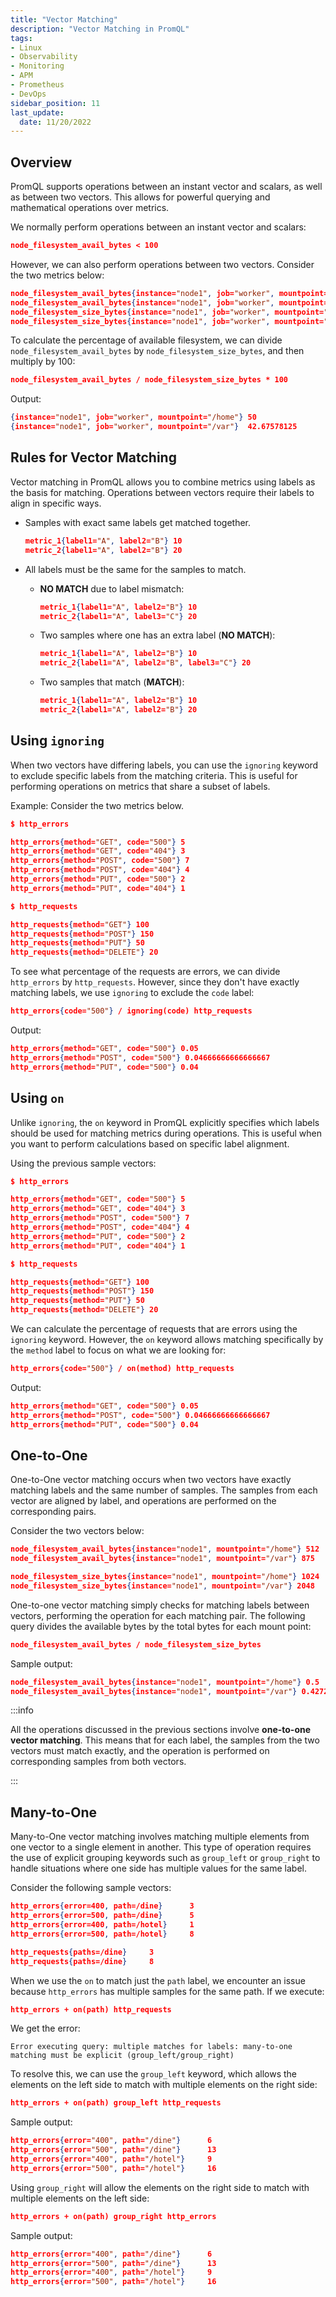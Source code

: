 ```yaml
---
title: "Vector Matching"
description: "Vector Matching in PromQL"
tags: 
- Linux
- Observability
- Monitoring 
- APM
- Prometheus
- DevOps
sidebar_position: 11
last_update:
  date: 11/20/2022
---
```



## Overview 

PromQL supports operations between an instant vector and scalars, as well as between two vectors. This allows for powerful querying and mathematical operations over metrics.

We normally perform operations between an instant vector and scalars:

```json
node_filesystem_avail_bytes < 100
```

However, we can also perform operations between two vectors. Consider the two metrics below:

```json
node_filesystem_avail_bytes{instance="node1", job="worker", mountpoint="/home"}         512
node_filesystem_avail_bytes{instance="node1", job="worker", mountpoint="/var"}          875
node_filesystem_size_bytes{instance="node1", job="worker", mountpoint="/home"}          1024
node_filesystem_size_bytes{instance="node1", job="worker", mountpoint="/var"}           2048
```

To calculate the percentage of available filesystem, we can divide `node_filesystem_avail_bytes` by `node_filesystem_size_bytes`, and then multiply by 100:

```json
node_filesystem_avail_bytes / node_filesystem_size_bytes * 100
```

Output:

```json
{instance="node1", job="worker", mountpoint="/home"} 50
{instance="node1", job="worker", mountpoint="/var"}  42.67578125
```

## Rules for Vector Matching 

Vector matching in PromQL allows you to combine metrics using labels as the basis for matching. Operations between vectors require their labels to align in specific ways.


- Samples with exact same labels get matched together.

    ```json
    metric_1{label1="A", label2="B"} 10
    metric_2{label1="A", label2="B"} 20
    ```

- All labels must be the same for the samples to match.

    - **NO MATCH** due to label mismatch:

        ```json
        metric_1{label1="A", label2="B"} 10
        metric_2{label1="A", label3="C"} 20
        ```

    - Two samples where one has an extra label (**NO MATCH**):

        ```json
        metric_1{label1="A", label2="B"} 10
        metric_2{label1="A", label2="B", label3="C"} 20
        ```

    - Two samples that match (**MATCH**):

        ```json
        metric_1{label1="A", label2="B"} 10
        metric_2{label1="A", label2="B"} 20
        ```

## Using `ignoring` 

When two vectors have differing labels, you can use the `ignoring` keyword to exclude specific labels from the matching criteria. This is useful for performing operations on metrics that share a subset of labels.


Example: Consider the two metrics below.

```json
$ http_errors

http_errors{method="GET", code="500"} 5
http_errors{method="GET", code="404"} 3
http_errors{method="POST", code="500"} 7
http_errors{method="POST", code="404"} 4
http_errors{method="PUT", code="500"} 2
http_errors{method="PUT", code="404"} 1
```

```json
$ http_requests

http_requests{method="GET"} 100
http_requests{method="POST"} 150
http_requests{method="PUT"} 50
http_requests{method="DELETE"} 20
```


To see what percentage of the requests are errors, we can divide `http_errors` by `http_requests`. However, since they don't have exactly matching labels, we use `ignoring` to exclude the `code` label:

```json
http_errors{code="500"} / ignoring(code) http_requests
```

Output:

```json
http_errors{method="GET", code="500"} 0.05
http_errors{method="POST", code="500"} 0.04666666666666667
http_errors{method="PUT", code="500"} 0.04
```

## Using `on` 

Unlike `ignoring`, the `on` keyword in PromQL explicitly specifies which labels should be used for matching metrics during operations. This is useful when you want to perform calculations based on specific label alignment.

Using the previous sample vectors:

```json
$ http_errors

http_errors{method="GET", code="500"} 5
http_errors{method="GET", code="404"} 3
http_errors{method="POST", code="500"} 7
http_errors{method="POST", code="404"} 4
http_errors{method="PUT", code="500"} 2
http_errors{method="PUT", code="404"} 1
```

```json
$ http_requests

http_requests{method="GET"} 100
http_requests{method="POST"} 150
http_requests{method="PUT"} 50
http_requests{method="DELETE"} 20
```

We can calculate the percentage of requests that are errors using the `ignoring` keyword. However, the `on` keyword allows matching specifically by the `method` label to focus on what we are looking for:

```json
http_errors{code="500"} / on(method) http_requests
```

Output:

```json
http_errors{method="GET", code="500"} 0.05
http_errors{method="POST", code="500"} 0.04666666666666667
http_errors{method="PUT", code="500"} 0.04
```

## One-to-One

One-to-One vector matching occurs when two vectors have exactly matching labels and the same number of samples. The samples from each vector are aligned by label, and operations are performed on the corresponding pairs.

Consider the two vectors below:

```json
node_filesystem_avail_bytes{instance="node1", mountpoint="/home"} 512
node_filesystem_avail_bytes{instance="node1", mountpoint="/var"} 875
```

```json
node_filesystem_size_bytes{instance="node1", mountpoint="/home"} 1024
node_filesystem_size_bytes{instance="node1", mountpoint="/var"} 2048
```

One-to-one vector matching simply checks for matching labels between vectors, performing the operation for each matching pair. The following query divides the available bytes by the total bytes for each mount point:

```json
node_filesystem_avail_bytes / node_filesystem_size_bytes
```

Sample output:

```json
node_filesystem_avail_bytes{instance="node1", mountpoint="/home"} 0.5
node_filesystem_avail_bytes{instance="node1", mountpoint="/var"} 0.42724609375
```

:::info 

All the operations discussed in the previous sections involve **one-to-one vector matching**. This means that for each label, the samples from the two vectors must match exactly, and the operation is performed on corresponding samples from both vectors.

:::

## Many-to-One

Many-to-One vector matching involves matching multiple elements from one vector to a single element in another. This type of operation requires the use of explicit grouping keywords such as `group_left` or `group_right` to handle situations where one side has multiple values for the same label.

Consider the following sample vectors:

```json
http_errors{error=400, path=/dine}      3
http_errors{error=500, path=/dine}      5
http_errors{error=400, path=/hotel}     1
http_errors{error=500, path=/hotel}     8
```

```json
http_requests{paths=/dine}     3
http_requests{paths=/dine}     8
```

When we use the `on` to match just the `path` label, we encounter an issue because `http_errors` has multiple samples for the same path. If we execute:

```json
http_errors + on(path) http_requests
```

We get the error:

```
Error executing query: multiple matches for labels: many-to-one matching must be explicit (group_left/group_right)
```

To resolve this, we can use the `group_left` keyword, which allows the elements on the left side to match with multiple elements on the right side:

```json
http_errors + on(path) group_left http_requests
```

Sample output:

```json
http_errors{error="400", path="/dine"}      6
http_errors{error="500", path="/dine"}      13
http_errors{error="400", path="/hotel"}     9
http_errors{error="500", path="/hotel"}     16
```

Using `group_right` will allow the elements on the right side to match with multiple elements on the left side:

```json
http_errors + on(path) group_right http_errors
```

Sample output:

```json
http_errors{error="400", path="/dine"}      6
http_errors{error="500", path="/dine"}      13
http_errors{error="400", path="/hotel"}     9
http_errors{error="500", path="/hotel"}     16
```
